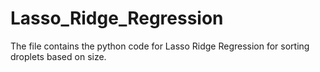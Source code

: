 # Lasso_Ridge_Regression
The file contains the python code for Lasso Ridge Regression for sorting droplets based on size.
